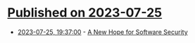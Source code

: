 # [Published on 2023-07-25](index.md)

* [2023-07-25, 19:37:00](https://soylentnews.org/article.pl?sid=23/07/25/0321220&from=rss) - [A New Hope for Software Security](https://soylentnews.org/article.pl?sid=23/07/25/0321220&from=rss)
